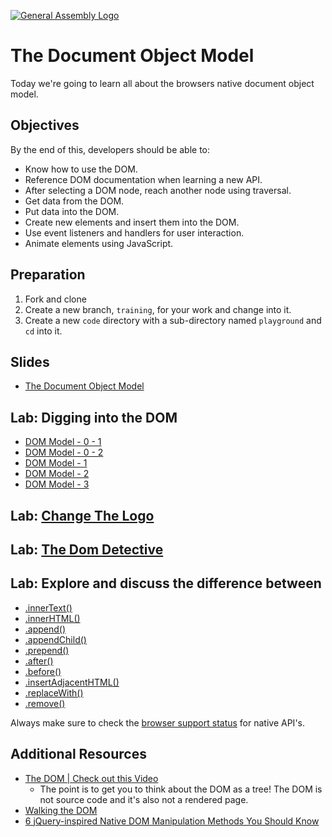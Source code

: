 [![General Assembly Logo](https://camo.githubusercontent.com/1a91b05b8f4d44b5bbfb83abac2b0996d8e26c92/687474703a2f2f692e696d6775722e636f6d2f6b6538555354712e706e67)](https://generalassemb.ly/education/software-engineering-immersive/)

# The Document Object Model

Today we're going to learn all about the browsers native document object model.

## Objectives

By the end of this, developers should be able to:

- Know how to use the DOM.
- Reference DOM documentation when learning a new API.
- After selecting a DOM node, reach another node using traversal.
- Get data from the DOM.
- Put data into the DOM.
- Create new elements and insert them into the DOM.
- Use event listeners and handlers for user interaction.
- Animate elements using JavaScript.

## Preparation

1. Fork and clone
2. Create a new branch, `training`, for your work and change into it.
3. Create a new `code` directory with a sub-directory named `playground` and `cd` into it.

## Slides

- [The Document Object Model](dom.pdf)

## Lab: Digging into the DOM

- [DOM Model - 0 - 1](lab-digging-dom/DOM-Model-00-01.png)
- [DOM Model - 0 - 2](lab-digging-dom/DOM-Model-00-02.png)
- [DOM Model - 1](lab-digging-dom/DOM-Model-01.png)
- [DOM Model - 2](lab-digging-dom/DOM-Model-02.svg)
- [DOM Model - 3](lab-digging-dom/DOM-Model-03.txt)

## Lab: [Change The Logo](changeTheLogo_LAB.md)

## Lab: [The Dom Detective](theDomDetective_LAB.md)

## Lab: Explore and discuss the difference between

- [.innerText()](https://developer.mozilla.org/en-US/docs/Web/API/HTMLElement/innerText)
- [.innerHTML()](https://developer.mozilla.org/en-US/docs/Web/API/Element/innerHTML)
- [.append()](https://developer.mozilla.org/en-US/docs/Web/API/ParentNode/append)
- [.appendChild()](https://developer.mozilla.org/en-US/docs/Web/API/Node/appendChild)
- [.prepend()](https://developer.mozilla.org/en-US/docs/Web/API/ParentNode/prepend)
- [.after()](https://developer.mozilla.org/en-US/docs/Web/API/ChildNode/after)
- [.before()](https://developer.mozilla.org/en-US/docs/Web/API/ChildNode/before)
- [.insertAdjacentHTML()](https://developer.mozilla.org/en-US/docs/Web/API/Element/insertAdjacentHTML)
- [.replaceWith()](https://developer.mozilla.org/en-US/docs/Web/API/ChildNode/replaceWith)
- [.remove()](https://developer.mozilla.org/en-US/docs/Web/API/ChildNode/remove)

Always make sure to check the [browser support status](http://caniuse.com/#feat=dom-manip-convenience) for native API's.

## Additional Resources

- [The DOM | Check out this Video](https://www.youtube.com/watch?v=n1cKlKM3jYI)
  - The point is to get you to think about the DOM as a tree! The DOM is not source code and it's also not a rendered page.
- [Walking the DOM](https://javascript.info/dom-navigation)
- [6 jQuery-inspired Native DOM Manipulation Methods You Should Know](https://www.sitepoint.com/native-dom-manipulation-methods/)
